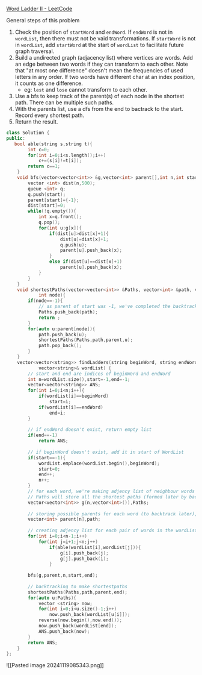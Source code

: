 [Word Ladder II - LeetCode](https://leetcode.com/problems/word-ladder-ii/description/)

General steps of this problem
1. Check the position of `startWord` and `endWord`. If `endWord` is not in `wordList`, then there must not be vaid transformations. If `startWord` is not in `wordList`, add `startWord` at the start of `wordList` to facilitate future graph traversal.
2. Build a undirected graph (adjacency list) where vertices are words. Add an edge between two words if they can transform to each other. Note that "at most one difference" doesn't mean the frequencies of used letters in any order. If two words have different char at an index position, it counts as one difference. 
	- eg: `lest` and `lose` cannot transform to each other. 
3. Use a bfs to keep track of the parent(s) of each node in the shortest path. There can be multiple such paths.
4. With the parents list, use a dfs from the end to bactrack to the start. Record every shortest path.
5. Return the result.

```cpp
class Solution {
public:
   bool able(string s,string t){
        int c=0;
        for(int i=0;i<s.length();i++)
            c+=(s[i]!=t[i]);
        return c==1;
    }
    void bfs(vector<vector<int>> &g,vector<int> parent[],int n,int start,int end){
        vector <int> dist(n,500);
        queue <int> q;
        q.push(start);
        parent[start]={-1};
        dist[start]=0;
        while(!q.empty()){
            int x=q.front();
            q.pop();
            for(int u:g[x]){
                if(dist[u]>dist[x]+1){
                    dist[u]=dist[x]+1;
                    q.push(u);
                    parent[u].push_back(x);
                }
                else if(dist[u]==dist[x]+1)
                    parent[u].push_back(x);
            }
        }
    }
    void shortestPaths(vector<vector<int>> &Paths, vector<int> &path, vector<int> parent[],
		    int node){
        if(node==-1){
            // as parent of start was -1, we've completed the backtrack
            Paths.push_back(path);
            return ;
        }
        for(auto u:parent[node]){
            path.push_back(u);
            shortestPaths(Paths,path,parent,u);
            path.pop_back();
        }
    }
    vector<vector<string>> findLadders(string beginWord, string endWord, 
		    vector<string>& wordList) {
        // start and end are indices of beginWord and endWord
        int n=wordList.size(),start=-1,end=-1;
        vector<vector<string>> ANS;
        for(int i=0;i<n;i++){
            if(wordList[i]==beginWord)
                start=i;
            if(wordList[i]==endWord)
                end=i;
        }
        
        // if endWord doesn't exist, return empty list
        if(end==-1)
            return ANS;
        
        // if beginWord doesn't exist, add it in start of WordList
        if(start==-1){
            wordList.emplace(wordList.begin(),beginWord);
            start=0;
            end++;
            n++;
        }
        // for each word, we're making adjency list of neighbour words (words that can be made with one letter change)
        // Paths will store all the shortest paths (formed later by backtracking)
        vector<vector<int>> g(n,vector<int>()),Paths;
        
        // storing possible parents for each word (to backtrack later), path is the current sequence (while backtracking)
        vector<int> parent[n],path;
        
        // creating adjency list for each pair of words in the wordList (including beginword)
        for(int i=0;i<n-1;i++)
            for(int j=i+1;j<n;j++)
                if(able(wordList[i],wordList[j])){
                    g[i].push_back(j);
                    g[j].push_back(i);
                }
        
        bfs(g,parent,n,start,end); 
        
        // backtracking to make shortestpaths
        shortestPaths(Paths,path,parent,end);
        for(auto u:Paths){
            vector <string> now;
            for(int i=0;i<u.size()-1;i++)
                now.push_back(wordList[u[i]]);
            reverse(now.begin(),now.end());
            now.push_back(wordList[end]);
            ANS.push_back(now);
        }
        return ANS;
    }
};
```

![[Pasted image 20241119085343.png]]